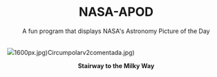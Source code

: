 <div align="center">
  <h1>
    NASA-APOD
  </h1>
</div>
  
<div align="center">
  A fun program that displays NASA's Astronomy Picture of the Day
</div>

<br>

![](https://apod.nasa.gov/apod/image/2405/StairwayToMilkyway_Marcin_6000.jpg)1600px.jpg)Circumpolarv2comentada.jpg)

<p align = "center">
  <b>Stairway to the Milky Way</b>
</p>
